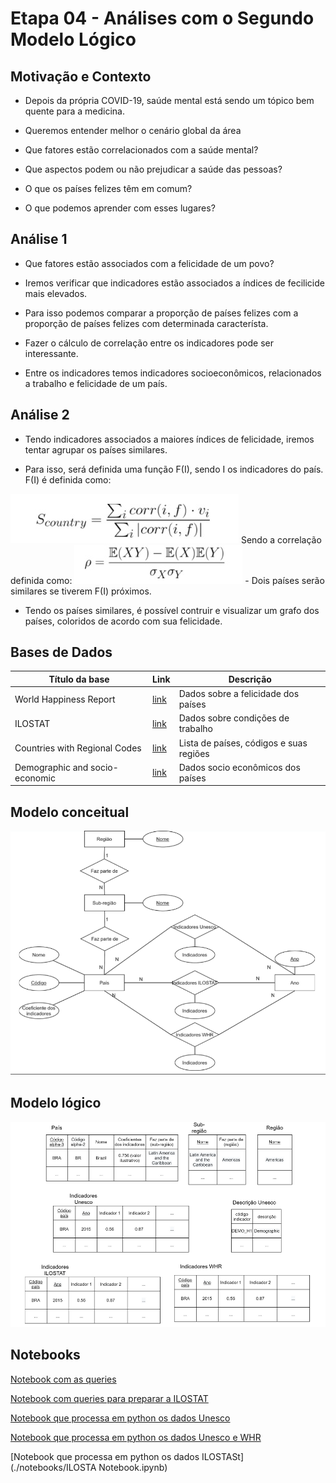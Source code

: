 # Etapa 04 - Análises com o Segundo Modelo Lógico


## Motivação e Contexto
- Depois da própria COVID-19, saúde mental está sendo um tópico bem quente para
a medicina.

- Queremos entender melhor o cenário global da área

- Que fatores estão correlacionados com a saúde mental?

- Que aspectos podem ou não prejudicar a saúde das pessoas?

- O que os países felizes têm em comum?

- O que podemos aprender com esses lugares?

## Análise 1
- Que fatores estão associados com a felicidade de um povo?

- Iremos verificar que indicadores estão associados a índices de fecilicide mais elevados.

- Para isso podemos comparar a proporção de países felizes com a proporção de países felizes com determinada característa.

- Fazer o cálculo de correlação entre os indicadores pode ser interessante.

- Entre os indicadores temos indicadores socioeconômicos, relacionados a trabalho e felicidade de um país.

## Análise 2
- Tendo indicadores associados a maiores índices de felicidade, iremos tentar agrupar os países similares.

- Para isso, será definida uma função F(I), sendo I os indicadores do país. <br>
F(I) é definida como:
<img src="./assets/images/indice.jpeg">
Sendo a correlação definida como:
<img src="./assets/images/correlacao.jpeg">
- Dois países serão similares se tiverem F(I) próximos.

- Tendo os países similares, é possível contruir e visualizar um grafo dos países, coloridos de acordo com sua felicidade.


## Bases de Dados

| Título da base | Link | Descrição |
| -- | -- | -- |
| World Happiness Report| [link](https://kaggle.com/unsdsn/world-happiness) | Dados sobre a felicidade dos países |
| ILOSTAT| [link](https://ilostat.ilo.org/data/) | Dados sobre condições de trabalho |
| Countries with Regional Codes | [link](https://github.com/lukes/ISO-3166-Countries-with-Regional-Codes/blob/master/all/all.csv) | Lista de países, códigos e suas regiões |
| Demographic and socio-economic | [link](http://data.uis.unesco.org/Index.aspx?DataSetCode=DEMO_DS#) | Dados socio econômicos dos países |

## Modelo conceitual

<img src="./assets/images/modelo_conceitual.png">

## Modelo lógico

<img src="./assets/images/modelo_logico.png">

## Notebooks

[Notebook com as queries](./notebooks/make_db.ipynb)

[Notebook com queries para preparar a ILOSTAT](./notebooks/prepareILOSTAT.ipynb)

[Notebook que processa em python os dados Unesco](./notebooks/unesco.ipynb)

[Notebook que processa em python os dados Unesco e WHR](./notebooks/unesco_WHR_SQL.ipynb)

[Notebook que processa em python os dados ILOSTASt](./notebooks/ILOSTA Notebook.ipynb)

